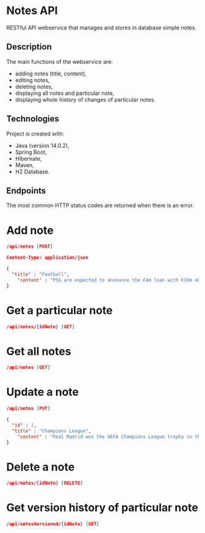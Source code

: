 # Notes API

RESTful API webservice that manages and stores in database simple notes.

## Description

The main functions of the webservice are:
* adding notes (title, content),
* editing notes,
* deleting notes,
* displaying all notes and particular note,
* displaying whole history of changes of particular notes.

## Technologies
Project is created with:
* Java (version 14.0.2),
* Spring Boot,
* Hibernate,
* Maven,
* H2 Database.

## Endpoints

The most common HTTP status codes are returned when there is an error.

# Add note

```json
/api/notes [POST]

Content-Type: application/json

{
  "title" : "Football",
	"content" : "PSG are expected to announce the €4m loan with €16m obligation to buy signing of 29-year-old defensive midfielder Danilo Pereira from Porto."
}
```

# Get a particular note

```json
/api/notes/{idNote} [GET]
```

# Get all notes

```json
/api/notes [GET]
```

# Update a note

```json
/api/notes [PUT]

{
  "id" : 1,
  "title" : "Champions League",
	"content" : "Real Madrid won the UEFA Champions League trophy in the 2016/2017 season."
}
```

# Delete a note

```json
/api/notes/{idNote} [DELETE]
```

# Get version history of particular note

```json
/api/notesVersioned/{idNote} [GET]
```
